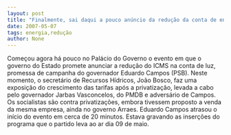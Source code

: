 ```yaml
---
layout: post
title: "Finalmente, sai daqui a pouco anúncio da redução da conta de energia"
date: 2007-05-07
tags: energia,redução
author: None
---
```

Começou agora há pouco no Palácio do Governo o evento em que o governo do Estado promete anunciar a redução do ICMS na conta de luz, promessa de campanha do governador Eduardo Campos (PSB).
Neste momento, o secretário de Recursos Hídricos, João Bosco, faz uma exposição do crescimento das tarifas após a privatização, levada a cabo pelo governador Jarbas Vasconcelos, do PMDB e adversário de Campos. Os socialistas são contra privatizações, embora tivessem proposto a venda da mesma empresa, ainda no governo Arraes.
Eduardo Campos atrasou o início do evento em cerca de 20 minutos. Estava gravando as inserções do programa que o partido leva ao ar dia 09 de maio. 